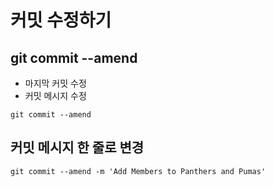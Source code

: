 # 커밋 수정하기

## git commit --amend
* 마지막 커밋 수정
* 커밋 메시지 수정
```
git commit --amend
```

## 커밋 메시지 한 줄로 변경
```
git commit --amend -m 'Add Members to Panthers and Pumas'
```

